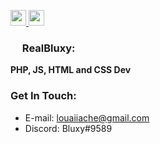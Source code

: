 <a href="https://www.twitter.com/Bluxy_"> <img src="https://cdn.discordapp.com/emojis/740608535079026709.png?v=1" width="25" height="25"> </a>
<a href="https://www.youtube.com/"> <img src="https://cdn.discordapp.com/emojis/740608498714542260.png?v=1" width="25" height="25"> </a>

### <img src="https://cdn.discordapp.com/emojis/738082890381787280.png" width="15" height="15"> RealBluxy: 

**PHP, JS, HTML and CSS Dev**

### Get In Touch: <img src="https://cdn.discordapp.com/emojis/740608307546423316.png?v=1" width="15" height="15">

- E-mail: louaiiache@gmail.com
- Discord: Bluxy#9589

<!--
**RealBluxy/RealBluxy** is a ✨ _special_ ✨ repository because its `README.md` (this file) appears on your GitHub profile.

Here are some ideas to get you started:

- 🔭 I’m currently working on ...
- 🌱 I’m currently learning ...
- 👯 I’m looking to collaborate on ...
- 🤔 I’m looking for help with ...
- 💬 Ask me about ...
- 📫 How to reach me: ...
- 😄 Pronouns: ...
- ⚡ Fun fact: ...
-->

